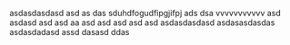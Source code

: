 asdasdasdasd
asd
as
das
sduhdfogudfipgjifpj
ads
dsa
vvvvvvvvvvv
asd
asdasd
asd
asd
aa
asd
asd
asd
asd
asd
asdasdasdasd
asdasasdasdas
asdasdadasd
assd
dasasd
ddas
